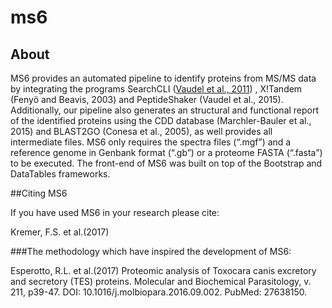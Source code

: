 # ms6

## About

MS6 provides an automated pipeline to identify proteins from MS/MS data by integrating 
the programs SearchCLI ([Vaudel et al., 2011](http://www.ncbi.nlm.nih.gov/pubmed/12622365))
, X!Tandem (Fenyö and Beavis, 2003) and PeptideShaker 
(Vaudel et al., 2015). Additionally, our pipeline also generates an structural and 
functional report of the identified proteins using the CDD database 
(Marchler-Bauler et al., 2015) and BLAST2GO (Conesa et al., 2005), 
as well provides all intermediate files. MS6 only requires the spectra files 
(“.mgf”) and a reference genome in Genbank format (“.gb”) or a proteome FASTA (“.fasta”) 
to be executed. The front-end of MS6 was built on top of the Bootstrap and DataTables frameworks.

##Citing MS6

If you have used MS6 in your research please cite:

Kremer, F.S. et al.(2017)

###The methodology which have inspired the development of MS6:

Esperotto, R.L. et al.(2017) Proteomic analysis of Toxocara canis excretory and secretory (TES) proteins. Molecular and Biochemical Parasitology, v. 211, p39-47.
DOI: 10.1016/j.molbiopara.2016.09.002. PubMed: 27638150. 
